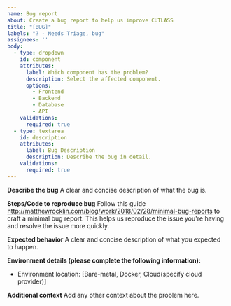 ```yaml
---
name: Bug report
about: Create a bug report to help us improve CUTLASS
title: "[BUG]"
labels: "? - Needs Triage, bug"
assignees: ''
body:
  - type: dropdown
    id: component
    attributes:
      label: Which component has the problem?
      description: Select the affected component.
      options:
        - Frontend
        - Backend
        - Database
        - API
    validations:
      required: true
  - type: textarea
    id: description
    attributes:
      label: Bug Description
      description: Describe the bug in detail.
    validations:
      required: true
---
```


**Describe the bug**
A clear and concise description of what the bug is.

**Steps/Code to reproduce bug**
Follow this guide http://matthewrocklin.com/blog/work/2018/02/28/minimal-bug-reports to craft a minimal bug report. This helps us reproduce the issue you're having and resolve the issue more quickly.

**Expected behavior**
A clear and concise description of what you expected to happen.

**Environment details (please complete the following information):**
 - Environment location: [Bare-metal, Docker, Cloud(specify cloud provider)] 

**Additional context**
Add any other context about the problem here.
